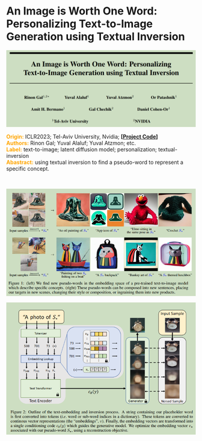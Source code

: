 # An Image is Worth One Word: Personalizing Text-to-Image Generation using Textual Inversion

![img](res/018/001.PNG)  

<font color=orange>**Origin:**</font> ICLR2023; Tel-Aviv University, Nvidia; **[[Project Code](https://github.com/rinongal/textual_inversion)]**  
<font color=orange>**Authors:**</font> Rinon Gal; Yuval Alaluf; Yuval Atzmon; etc.    
<font color=orange>**Label:**</font> text-to-image; latent diffusion model; personalization; textual-inversion   
<font color=orange>**Abastract:**</font> using textual inversion to find a pseudo-word to represent a specific concept.   

</br>

![img](res/018/002.PNG)  

![img](res/018/003.PNG)  